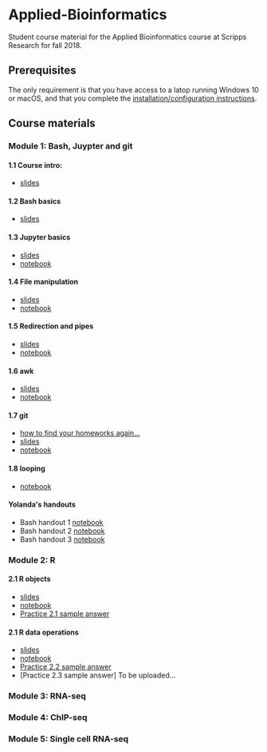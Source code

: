 # Applied-Bioinformatics
Student course material for the Applied Bioinformatics course at Scripps Research for fall 2018.

## Prerequisites

The only requirement is that you have access to a latop running Windows 10 or macOS, and that you complete the [installation/configuration instructions](Configuration.md).

## Course materials

### Module 1: Bash, Juypter and git

#### 1.1 Course intro: 
* [slides](https://docs.google.com/presentation/d/1B8mOhQOvRb7aK2-l8y5oEoz9bmhj8zg7KY-tuXVWwOo)

#### 1.2 Bash basics
* [slides](https://docs.google.com/presentation/d/1ugVZpA1dBf-STiqx_rB6aMMM2ymirv50XBYTLjajKq8)

#### 1.3 Jupyter basics
* [slides](https://docs.google.com/presentation/d/1uSNAH_kLjUuNCB38JPH1dZNcPRGB4xTnRw7s6sLZSQc)
* [notebook](Module-1_bash-jupyter-git/1.3_jupyter-basics.ipynb)

#### 1.4 File manipulation
* [slides](https://docs.google.com/presentation/d/1v99KZHKdKDSsS3D3gerX_NpfoKEm6eO3a5euqxbZ0UA)
* [notebook](Module-1_bash-jupyter-git/1.4_working-with-files.ipynb)

#### 1.5 Redirection and pipes
* [slides](https://docs.google.com/presentation/d/1X88Zjiyo7LfJVVAKhvJKNKEsJMLgkPYQtCXHzkWg3uE)
* [notebook](Module-1_bash-jupyter-git/1.5_redirection-and-pipes.ipynb)

#### 1.6 awk
* [slides](https://docs.google.com/presentation/d/1ejePOkEU7FVSqXUPtpM89neLXP7nR24R9Cb24QSyeqw)
* [notebook](Module-1_bash-jupyter-git/1.6_awk.ipynb)

#### 1.7 git
* [how to find your homeworks again...](Module-1_bash-jupyter-git/git_reset_local_repo.ipynb)
* [slides](https://drive.google.com/open?id=11QUQRnKRmCQukB0pL82x9Kf7x5zyjEHe)
* [notebook](Module-1_bash-jupyter-git/1.7_for_loop_and_string_replacement.ipynb)

#### 1.8 looping
* [notebook](Module-1_bash-jupyter-git/1.8_find_git_stringreplacement_questions.ipynb)


#### Yolanda's handouts
* Bash handout 1 [notebook](Module-1_bash-jupyter-git/week1-1_bash.md)
* Bash handout 2 [notebook](Module-1_bash-jupyter-git/week1-2_bash.md)
* Bash handout 3 [notebook](Module-1_bash-jupyter-git/week2-1_bash.md)

### Module 2: R
#### 2.1 R objects
* [slides](https://github.com/SuLab/Applied-Bioinformatics/raw/master/Unit1-module2-R/R-1.pptx)
* [notebook](Unit1-module2-R/R.intro.1.ipynb)
* [Practice 2.1 sample answer](Unit1-module2-R/R.intro.1.practice2.1.ipynb)

#### 2.1 R data operations
* [slides](https://github.com/SuLab/Applied-Bioinformatics/raw/master/Unit1-module2-R/R-2.pptx)
* [notebook](Unit1-module2-R/R.intro.2.ipynb)
* [Practice 2.2 sample answer](Unit1-module2-R/R.intro.1.practice2.2.ipynb)
* [Practice 2.3 sample answer] To be uploaded...
### Module 3: RNA-seq


### Module 4: ChIP-seq


### Module 5: Single cell RNA-seq

